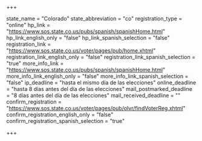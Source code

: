 +++

state_name = "Colorado"
state_abbreviation = "co"
registration_type = "online"
hp_link = "https://www.sos.state.co.us/pubs/spanish/spanishHome.html"
hp_link_english_only = "false"
hp_link_spanish_selection = "false"
registration_link = "https://www.sos.state.co.us/voter/pages/pub/home.xhtml"
registration_link_english_only = "false"
registration_link_spanish_selection = "true"
more_info_link = "https://www.sos.state.co.us/pubs/spanish/spanishHome.html"
more_info_link_english_only = "false"
more_info_link_spanish_selection = "false"
ip_deadline = "hasta el mismo día de las elecciones"
online_deadline = "hasta 8 días antes del día de las elecciones"
mail_postmarked_deadline = "8 días antes del día de las elecciones"
mail_received_deadline = ""
confirm_registration = "https://www.sos.state.co.us/voter/pages/pub/olvr/findVoterReg.xhtml"
confirm_registration_english_only = "false"
confirm_registration_spanish_selection = "true"

+++